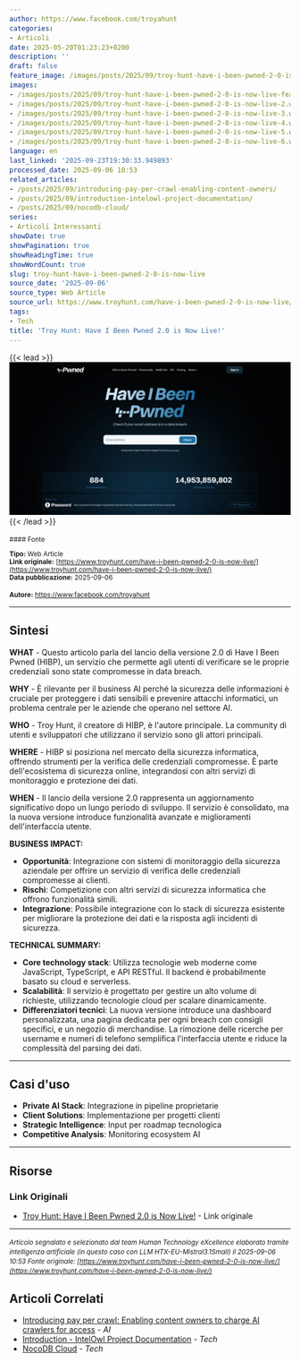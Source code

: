 ```yaml
---
author: https://www.facebook.com/troyahunt
categories:
- Articoli
date: 2025-05-20T01:23:23+0200
description: ''
draft: false
feature_image: /images/posts/2025/09/troy-hunt-have-i-been-pwned-2-0-is-now-live-featured.webp
images:
- /images/posts/2025/09/troy-hunt-have-i-been-pwned-2-0-is-now-live-featured.webp
- /images/posts/2025/09/troy-hunt-have-i-been-pwned-2-0-is-now-live-2.webp
- /images/posts/2025/09/troy-hunt-have-i-been-pwned-2-0-is-now-live-3.webp
- /images/posts/2025/09/troy-hunt-have-i-been-pwned-2-0-is-now-live-4.webp
- /images/posts/2025/09/troy-hunt-have-i-been-pwned-2-0-is-now-live-5.webp
- /images/posts/2025/09/troy-hunt-have-i-been-pwned-2-0-is-now-live-6.webp
language: en
last_linked: '2025-09-23T19:30:33.949893'
processed_date: 2025-09-06 10:53
related_articles:
- /posts/2025/09/introducing-pay-per-crawl-enabling-content-owners/
- /posts/2025/09/introduction-intelowl-project-documentation/
- /posts/2025/09/nocodb-cloud/
series:
- Articoli Interessanti
showDate: true
showPagination: true
showReadingTime: true
showWordCount: true
slug: troy-hunt-have-i-been-pwned-2-0-is-now-live
source_date: '2025-09-06'
source_type: Web Article
source_url: https://www.troyhunt.com/have-i-been-pwned-2-0-is-now-live/
tags:
- Tech
title: 'Troy Hunt: Have I Been Pwned 2.0 is Now Live!'
---
```


{{< lead >}}
![Featured image](/images/posts/2025/09/troy-hunt-have-i-been-pwned-2-0-is-now-live-featured.webp)
{{< /lead >}}

<small>
#### Fonte

**Tipo:** Web Article  
**Link originale:** [https://www.troyhunt.com/have-i-been-pwned-2-0-is-now-live/](https://www.troyhunt.com/have-i-been-pwned-2-0-is-now-live/)  
**Data pubblicazione:** 2025-09-06

**Autore:** https://www.facebook.com/troyahunt</small>

---

## Sintesi

**WHAT** - Questo articolo parla del lancio della versione 2.0 di Have I Been Pwned (HIBP), un servizio che permette agli utenti di verificare se le proprie credenziali sono state compromesse in data breach.

**WHY** - È rilevante per il business AI perché la sicurezza delle informazioni è cruciale per proteggere i dati sensibili e prevenire attacchi informatici, un problema centrale per le aziende che operano nel settore AI.

**WHO** - Troy Hunt, il creatore di HIBP, è l'autore principale. La community di utenti e sviluppatori che utilizzano il servizio sono gli attori principali.

**WHERE** - HIBP si posiziona nel mercato della sicurezza informatica, offrendo strumenti per la verifica delle credenziali compromesse. È parte dell'ecosistema di sicurezza online, integrandosi con altri servizi di monitoraggio e protezione dei dati.

**WHEN** - Il lancio della versione 2.0 rappresenta un aggiornamento significativo dopo un lungo periodo di sviluppo. Il servizio è consolidato, ma la nuova versione introduce funzionalità avanzate e miglioramenti dell'interfaccia utente.

**BUSINESS IMPACT:**
- **Opportunità**: Integrazione con sistemi di monitoraggio della sicurezza aziendale per offrire un servizio di verifica delle credenziali compromesse ai clienti.
- **Rischi**: Competizione con altri servizi di sicurezza informatica che offrono funzionalità simili.
- **Integrazione**: Possibile integrazione con lo stack di sicurezza esistente per migliorare la protezione dei dati e la risposta agli incidenti di sicurezza.

**TECHNICAL SUMMARY:**
- **Core technology stack**: Utilizza tecnologie web moderne come JavaScript, TypeScript, e API RESTful. Il backend è probabilmente basato su cloud e serverless.
- **Scalabilità**: Il servizio è progettato per gestire un alto volume di richieste, utilizzando tecnologie cloud per scalare dinamicamente.
- **Differenziatori tecnici**: La nuova versione introduce una dashboard personalizzata, una pagina dedicata per ogni breach con consigli specifici, e un negozio di merchandise. La rimozione delle ricerche per username e numeri di telefono semplifica l'interfaccia utente e riduce la complessità del parsing dei dati.

---

## Casi d'uso

- **Private AI Stack**: Integrazione in pipeline proprietarie
- **Client Solutions**: Implementazione per progetti clienti
- **Strategic Intelligence**: Input per roadmap tecnologica
- **Competitive Analysis**: Monitoring ecosystem AI

---



## Risorse

### Link Originali
- [Troy Hunt: Have I Been Pwned 2.0 is Now Live!](https://www.troyhunt.com/have-i-been-pwned-2-0-is-now-live/) - Link originale


---

*<small>Articolo segnalato e selezionato dal team Human Technology eXcellence elaborato tramite intelligenza artificiale (in questo caso con LLM HTX-EU-Mistral3.1Small) il 2025-09-06 10:53
Fonte originale: [https://www.troyhunt.com/have-i-been-pwned-2-0-is-now-live/](https://www.troyhunt.com/have-i-been-pwned-2-0-is-now-live/)</small>*

## Articoli Correlati

- [Introducing pay per crawl: Enabling content owners to charge AI crawlers for access](/posts/2025/09/introducing-pay-per-crawl-enabling-content-owners/) - *AI*
- [Introduction - IntelOwl Project Documentation](/posts/2025/09/introduction-intelowl-project-documentation/) - *Tech*
- [NocoDB Cloud](/posts/2025/09/nocodb-cloud/) - *Tech*